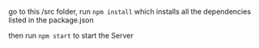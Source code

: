 go to this /src folder, run `npm install` which installs all the dependencies listed in the package.json

then run `npm start` to start the Server
